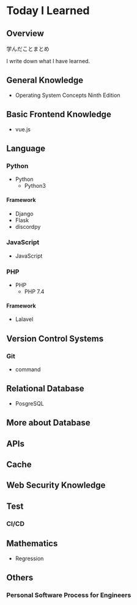 # Today I Learned
## Overview
学んだことまとめ

I write down what I have learned.

## General Knowledge
- Operating System Concepts Ninth Edition

## Basic Frontend Knowledge
- vue.js

## Language

### Python
- Python
  - Python3
#### Framework  
- Django
- Flask
- discordpy

### JavaScript
- JavaScript
  
### PHP
- PHP
  - PHP 7.4
#### Framework
- Lalavel

## Version Control Systems

### Git
- command

## Relational Database
- PosgreSQL

## More about Database

## APIs

## Cache

## Web Security Knowledge

## Test

### CI/CD



## Mathematics
- Regression

## Others

### Personal Software Process for Engineers

